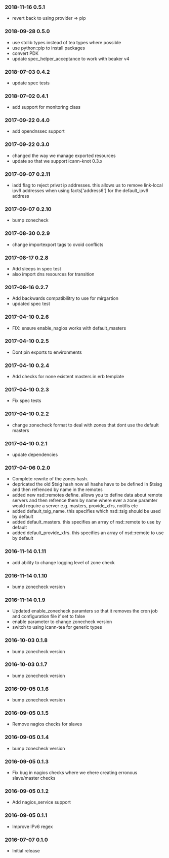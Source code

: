 ### 2018-11-16 0.5.1
* revert back to using provider => pip

### 2018-09-28 0.5.0
* use stdlib types instead of tea types where possible
* use python::pip to install packages
* convert PDK
* update spec\_helper\_acceptance to work with beaker v4

### 2018-07-03 0.4.2
* update spec tests

### 2018-07-02 0.4.1
* add support for monitoring class

### 2017-09-22 0.4.0
* add opendnssec support

### 2017-09-22 0.3.0
* changed the way we manage exported resources 
* update so that we support icann-knot 0.3.x

### 2017-09-07 0.2.11
* iadd flag to reject privat ip addresses.  this allows us to remove link-local ipv6 addresses when using facts['address6'] for the default\_ipv6 address

### 2017-09-07 0.2.10
* bump zonecheck

### 2017-08-30 0.2.9
* change importexport tags to ovoid conflicts

### 2017-08-17 0.2.8
* Add sleeps in spec test
* also import dns resources for transition

### 2017-08-16 0.2.7
* Add backwards compatibilitry to use for mirgartion
* updated spec test

### 2017-04-10 0.2.6
* FIX: ensure enable\_nagios works with default\_masters

### 2017-04-10 0.2.5
* Dont pin exports to environments

### 2017-04-10 0.2.4
* Add checks for none existent masters in erb template

### 2017-04-10 0.2.3
* Fix spec tests

### 2017-04-10 0.2.2
* change zonecheck format to deal with zones that dont use the default masters

### 2017-04-10 0.2.1
* update dependencies

### 2017-04-06 0.2.0
* Complete rewrite of the zones hash.
* depricated the old $tsig hash now all hashs have to be defined in $tsisg and then refrenced by name in the remotes
* added new nsd::remotes define.  allows you to define data about remote servers and then refrence them by name where ever a zone paramter would require a server e.g. masters, provide_xfrs, notifis etc
* added default_tsig_name.  this specifies which nsd::tsig should be used by default
* added default_masters.  this specifies an array of nsd::remote to use by default
* added default_provide_xfrs.  this specifies an array of nsd::remote to use by default

### 2016-11-14 0.1.11
* add ability to change logging level of zone check

### 2016-11-14 0.1.10
* bump zonecheck version

### 2016-11-14 0.1.9
* Updated enable_zonecheck paramters so that it removes the cron job and configuration file if set to false
* enable parameter to change zonecheck version
* switch to using icann-tea for generic types

### 2016-10-03 0.1.8
* bump zonecheck version

### 2016-10-03 0.1.7
* bump zonecheck version

### 2016-09-05 0.1.6
* bump zonecheck version

### 2016-09-05 0.1.5
* Remove nagios checks for slaves

### 2016-09-05 0.1.4
* bump zonecheck version

### 2016-09-05 0.1.3
* Fix bug in nagios checks where we ehere creating erronous slave/master checks

### 2016-09-05 0.1.2
* Add nagios_service support

### 2016-09-05 0.1.1
* Improve IPv6 regex

### 2016-07-07 0.1.0
* Initial release

